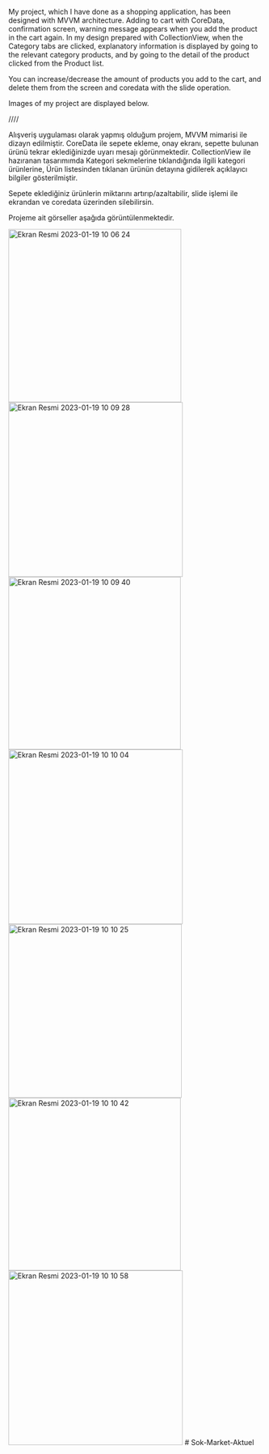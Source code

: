 My project, which I have done as a shopping application, has been designed with MVVM architecture.
Adding to cart with CoreData, confirmation screen, warning message appears when you add the product in the cart again.
In my design prepared with CollectionView, when the Category tabs are clicked, explanatory information is displayed by going to the relevant category products, and by going to the detail of the product clicked from the Product list.

You can increase/decrease the amount of products you add to the cart, and delete them from the screen and coredata with the slide operation.

Images of my project are displayed below.


////

Alışveriş uygulaması olarak yapmış olduğum projem, MVVM mimarisi ile dizayn edilmiştir.
CoreData ile sepete ekleme, onay ekranı, sepette bulunan ürünü tekrar eklediğinizde uyarı mesajı görünmektedir.
CollectionView ile hazıranan tasarımımda Kategori sekmelerine tıklandığında ilgili kategori ürünlerine, Ürün listesinden tıklanan ürünün detayına gidilerek açıklayıcı bilgiler gösterilmiştir.

Sepete eklediğiniz ürünlerin miktarını artırıp/azaltabilir, slide işlemi ile ekrandan ve coredata üzerinden silebilirsin.

Projeme ait görseller aşağıda görüntülenmektedir.



<img width="342" alt="Ekran Resmi 2023-01-19 10 06 24" src="https://user-images.githubusercontent.com/111534829/213378360-3014210e-8447-4cdb-9f4a-fb383519740d.png">
<img width="345" alt="Ekran Resmi 2023-01-19 10 09 28" src="https://user-images.githubusercontent.com/111534829/213378369-f9fa83f2-b6d3-4bef-a450-006c4fa5b85d.png">
<img width="341" alt="Ekran Resmi 2023-01-19 10 09 40" src="https://user-images.githubusercontent.com/111534829/213378376-a1b0fe03-6e33-4ab0-bedd-f1c8287cff8d.png">
<img width="345" alt="Ekran Resmi 2023-01-19 10 10 04" src="https://user-images.githubusercontent.com/111534829/213378378-6caf3655-3985-4770-bf58-a8475b0d67f4.png">
<img width="343" alt="Ekran Resmi 2023-01-19 10 10 25" src="https://user-images.githubusercontent.com/111534829/213378382-5618ee8b-97ed-4f97-814b-5b06bd953e8a.png">
<img width="341" alt="Ekran Resmi 2023-01-19 10 10 42" src="https://user-images.githubusercontent.com/111534829/213378384-2b21c676-7a65-49c8-b386-4547b1e1b5a5.png">
<img width="345" alt="Ekran Resmi 2023-01-19 10 10 58" src="https://user-images.githubusercontent.com/111534829/213378386-153bc8de-e9ce-45a2-ab1f-70ef31d6edc2.png">
# Sok-Market-Aktuel
